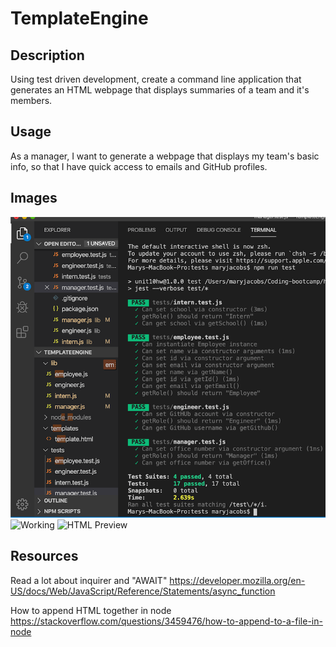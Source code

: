 # TemplateEngine

## Description
Using test driven development, create a command line application that generates an HTML webpage that displays summaries of a team and it's members. 

## Usage 
As a manager,
I want to generate a webpage that displays my team's basic info,
so that I have quick access to emails and GitHub profiles.

## Images
![All Tests Pass](https://github.com/TheMaryJacobs/TemplateEngine/blob/master/assets/AllTestsPass.png)
![Working](link-to-image)
![HTML Preview](link-to-image)

## Resources
Read a lot about inquirer and "AWAIT" 
https://developer.mozilla.org/en-US/docs/Web/JavaScript/Reference/Statements/async_function

How to append HTML together in node
https://stackoverflow.com/questions/3459476/how-to-append-to-a-file-in-node



